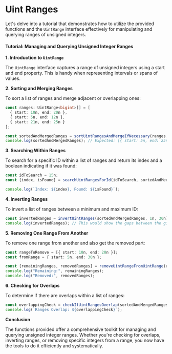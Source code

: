 # Uint Ranges

Let's delve into a tutorial that demonstrates how to utilize the provided functions and the `UintRange` interface effectively for manipulating and querying ranges of unsigned integers.

#### Tutorial: Managing and Querying Unsigned Integer Ranges

**1. Introduction to `UintRange`**

The `UintRange` interface captures a range of unsigned integers using a start and end property. This is handy when representing intervals or spans of values.

**2. Sorting and Merging Ranges**

To sort a list of ranges and merge adjacent or overlapping ones:

```typescript
const ranges: UintRange<bigint>[] = [
  { start: 10n, end: 20n },
  { start: 5n, end: 12n },
  { start: 21n, end: 25n }
];

const sortedAndMergedRanges = sortUintRangesAndMergeIfNecessary(ranges, true);
console.log(sortedAndMergedRanges); // Expected: [{ start: 5n, end: 25n }]
```

**3. Searching Within Ranges**

To search for a specific ID within a list of ranges and return its index and a boolean indicating if it was found:

```typescript
const idToSearch = 15n;
const [index, isFound] = searchUintRangesForId(idToSearch, sortedAndMergedRanges);

console.log(`Index: ${index}, Found: ${isFound}`);
```

**4. Inverting Ranges**

To invert a list of ranges between a minimum and maximum ID:

```typescript
const invertedRanges = invertUintRanges(sortedAndMergedRanges, 1n, 30n);
console.log(invertedRanges); // This would show the gaps between the given ranges within the specified bounds.
```

**5. Removing One Range From Another**

To remove one range from another and also get the removed part:

```typescript
const rangeToRemove = [{ start: 10n, end: 20n }];
const fromRange = { start: 5n, end: 30n };

const [remainingRanges, removedRanges] = removeUintRangeFromUintRange(rangeToRemove, fromRange);
console.log("Remaining:", remainingRanges);
console.log("Removed:", removedRanges);
```

**6. Checking for Overlaps**

To determine if there are overlaps within a list of ranges:

```typescript
const overlappingCheck = checkIfUintRangesOverlap(sortedAndMergedRanges);
console.log(`Ranges Overlap: ${overlappingCheck}`);
```

**Conclusion**

The functions provided offer a comprehensive toolkit for managing and querying unsigned integer ranges. Whether you're checking for overlaps, inverting ranges, or removing specific integers from a range, you now have the tools to do it efficiently and systematically.
